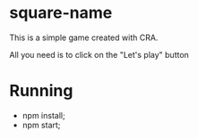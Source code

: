 # square-name

This is a simple game created with CRA.

All you need is to click on the "Let's play" button

# Running

- npm install;
- npm start;
